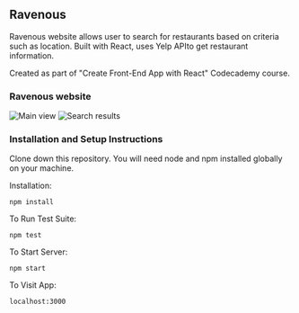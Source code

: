 ## Ravenous
Ravenous website allows user to search for restaurants based on criteria such as location. 
Built with React, uses Yelp APIto get restaurant information.

Created as part of "Create Front-End App with React" Codecademy course. 

### Ravenous website 
![Main view](https://github.com/aksloms/ravenous/screen_shots/main_view.png?raw=true "Main view")
![Search results](https://github.com/aksloms/ravenous/screen_shots/search_results.png?raw=true "Search results")

### Installation and Setup Instructions

Clone down this repository. You will need node and npm installed globally on your machine.

Installation:

`npm install`

To Run Test Suite:

`npm test`

To Start Server:

`npm start`

To Visit App:

`localhost:3000`
